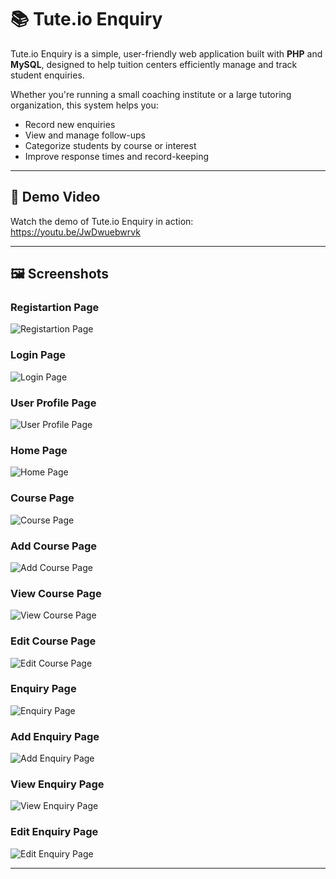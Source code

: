 # 📚 Tute.io Enquiry

Tute.io Enquiry is a simple, user-friendly web application built with **PHP** and **MySQL**, designed to help tuition centers efficiently manage and track student enquiries.

Whether you're running a small coaching institute or a large tutoring organization, this system helps you:

- Record new enquiries
- View and manage follow-ups
- Categorize students by course or interest
- Improve response times and record-keeping

---
## 🎥 Demo Video

Watch the demo of Tute.io Enquiry in action:  
https://youtu.be/JwDwuebwrvk

---

## 🖼️ Screenshots

### Registartion Page

![Registartion Page](public/assets/register-page.png)

### Login Page

![Login Page](public/assets/login-page.png)

### User Profile Page

![User Profile Page](public/assets/user-profile-page.png)

### Home Page

![Home Page](public/assets/home-page.png)

### Course Page

![Course Page](public/assets/courses-page.png)

### Add Course Page

![Add Course Page](public/assets//add-course-page.png)

### View Course Page

![View Course Page](public/assets/view-course-page.png)

### Edit Course Page

![Edit Course Page](public/assets/edit-course-page.png)

### Enquiry Page

![Enquiry Page](public/assets/enquiries.png)

### Add Enquiry Page

![Add Enquiry Page](public/assets/add-enquiry-page.png)

### View Enquiry Page

![View Enquiry Page](public/assets/view-enquiry-page.png)

### Edit Enquiry Page

![Edit Enquiry Page](public/assets/edit-enquiry-page.png)

---

